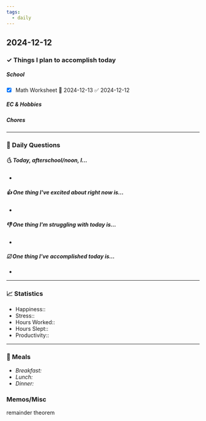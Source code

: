 ```yaml
---
tags:
  - daily
---
```


## 2024-12-12

### ✓ Things I plan to accomplish today
##### School
- [x] Math Worksheet 📅 2024-12-13 ✅ 2024-12-12
##### EC & Hobbies
##### Chores
---

### 📅 Daily Questions

##### 🌜 Today, afterschool/noon, I...

- 

##### 👍 One thing I've excited about right now is...

- 

##### 👎 One thing I'm struggling with today is...

- 

##### ☑ One thing I've accomplished today is...

- 
---
### 📈 Statistics

- Happiness:: 
- Stress::
- Hours Worked:: 
- Hours Slept:: 
- Productivity:: 
---
### 🍔 Meals

- *Breakfast:*
- *Lunch:*
- *Dinner:*
### Memos/Misc



remainder theorem
